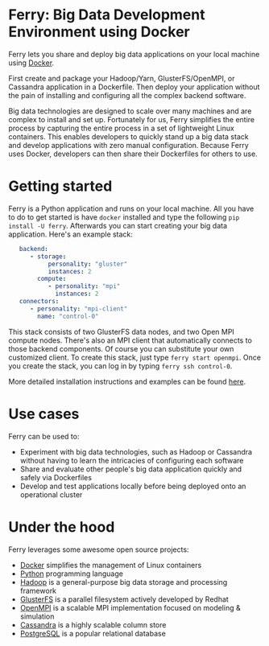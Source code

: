 Ferry: Big Data Development Environment using Docker
====================================================

Ferry lets you share and deploy big data applications on your local machine using [Docker](https://www.docker.io).

First create and package your Hadoop/Yarn, GlusterFS/OpenMPI, or Cassandra application in a Dockerfile. 
Then deploy your application without the pain of installing and configuring all the complex backend software.

Big data technologies are designed to scale over many machines and are complex to install and set up. 
Fortunately for us, Ferry simplifies the entire process by capturing the entire process
in a set of lightweight Linux containers. This enables developers to quickly stand up a big data stack and 
develop applications with zero manual configuration. Because Ferry uses Docker, developers can then share
their Dockerfiles for others to use. 

Getting started
===============

Ferry is a Python application and runs on your local machine. All you have to do to get started is have
`docker` installed and type the following `pip install -U ferry`. Afterwards you can start creating
your big data application. Here's an example stack:

```yaml
   backend:
      - storage:
           personality: "gluster"
           instances: 2
        compute:
           - personality: "mpi"
             instances: 2
   connectors:
      - personality: "mpi-client"
        name: "control-0"
```

This stack consists of two GlusterFS data nodes, and two Open MPI compute nodes. There's also an MPI
client that automatically connects to those backend components. Of course you can substitute your own
customized client. To create this stack, just type `ferry start openmpi`. Once you create the stack, 
you can log in by typing `ferry ssh control-0`. 

More detailed installation instructions and examples can be found [here](http://ferry.opencore.io). 

Use cases
=========

Ferry can be used to:

* Experiment with big data technologies, such as Hadoop or Cassandra without having to learn the intricacies of configuring each software
* Share and evaluate other people's big data application quickly and safely via Dockerfiles
* Develop and test applications locally before being deployed onto an operational cluster

Under the hood
==============

Ferry leverages some awesome open source projects:

* [Docker](https://www.docker.io) simplifies the management of Linux containers
* [Python](http://www.python.org) programming language
* [Hadoop](http://hadoop.apache.org) is a general-purpose big data storage and processing framework
* [GlusterFS](http://www.gluster.org) is a parallel filesystem actively developed by Redhat
* [OpenMPI](http://www.open-mpi.org) is a scalable MPI implementation focused on modeling & simulation
* [Cassandra](http://cassandra.apache.org) is a highly scalable column store
* [PostgreSQL](http://postgresql.org) is a popular relational database
